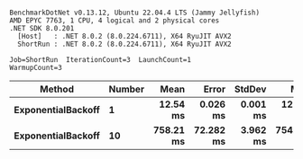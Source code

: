 ```

BenchmarkDotNet v0.13.12, Ubuntu 22.04.4 LTS (Jammy Jellyfish)
AMD EPYC 7763, 1 CPU, 4 logical and 2 physical cores
.NET SDK 8.0.201
  [Host]   : .NET 8.0.2 (8.0.224.6711), X64 RyuJIT AVX2
  ShortRun : .NET 8.0.2 (8.0.224.6711), X64 RyuJIT AVX2

Job=ShortRun  IterationCount=3  LaunchCount=1  
WarmupCount=3  

```
| Method             | Number | Mean      | Error     | StdDev   | Min       | Max       | Allocated |
|------------------- |------- |----------:|----------:|---------:|----------:|----------:|----------:|
| **ExponentialBackoff** | **1**      |  **12.54 ms** |  **0.026 ms** | **0.001 ms** |  **12.53 ms** |  **12.54 ms** |     **520 B** |
| **ExponentialBackoff** | **10**     | **758.21 ms** | **72.282 ms** | **3.962 ms** | **754.23 ms** | **762.15 ms** |    **4120 B** |
